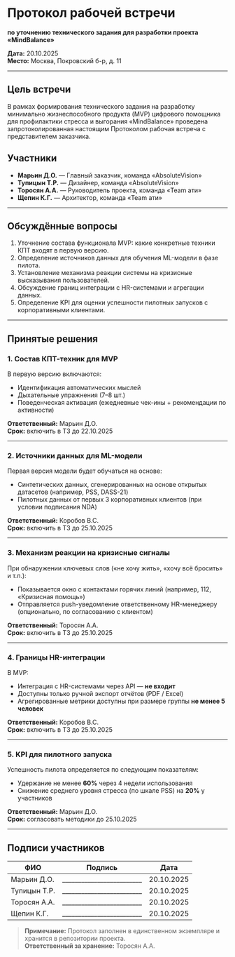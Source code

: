 # Протокол рабочей встречи  
**по уточнению технического задания для разработки проекта «MindBalance»**  

**Дата:** 20.10.2025  
**Место:** Москва, Покровский б-р, д. 11  

---

## Цель встречи
В рамках формирования технического задания на разработку минимально жизнеспособного продукта (MVP) цифрового помощника для профилактики стресса и выгорания «MindBalance» проведена запротоколированная настоящим Протоколом рабочая встреча с представителем заказчика.

## Участники
- **Марьин Д.О.** — Главный заказчик, команда «AbsoluteVision»  
- **Тупицын Т.Р.** — Дизайнер, команда «AbsoluteVision»  
- **Торосян А.А.** — Руководитель проекта, команда «Team ати»  
- **Щепин К.Г.** — Архитектор, команда «Team ати»

---

## Обсуждённые вопросы
1. Уточнение состава функционала MVP: какие конкретные техники КПТ входят в первую версию.  
2. Определение источников данных для обучения ML-модели в фазе пилота.  
3. Установление механизма реакции системы на кризисные высказывания пользователей.  
4. Обсуждение границ интеграции с HR-системами и агрегации данных.  
5. Определение KPI для оценки успешности пилотных запусков с корпоративными клиентами.

---

## Принятые решения

### 1. Состав КПТ-техник для MVP
В первую версию включаются:
- Идентификация автоматических мыслей  
- Дыхательные упражнения (7–8 шт.)  
- Поведенческая активация (ежедневные чек-ины + рекомендации по активности)  

**Ответственный:** Марьин Д.О.  
**Срок:** включить в ТЗ до 22.10.2025

---

### 2. Источники данных для ML-модели
Первая версия модели будет обучаться на основе:
- Синтетических данных, сгенерированных на основе открытых датасетов (например, PSS, DASS-21)  
- Пилотных данных от первых 3 корпоративных клиентов (при условии подписания NDA)  

**Ответственный:** Коробов В.С.  
**Срок:** включить в ТЗ до 25.10.2025

---

### 3. Механизм реакции на кризисные сигналы
При обнаружении ключевых слов («не хочу жить», «хочу всё бросить» и т.п.):
- Показывается окно с контактами горячих линий (например, 112, «Кризисная помощь»)  
- Отправляется push-уведомление ответственному HR-менеджеру (опционально, по согласованию с клиентом)  

**Ответственный:** Торосян А.А.  
**Срок:** включить в ТЗ до 25.10.2025

---

### 4. Границы HR-интеграции
В MVP:
- Интеграция с HR-системами через API — **не входит**  
- Доступны только ручной экспорт отчётов (PDF / Excel)  
- Агрегированные метрики доступны при размере группы **не менее 5 человек**  

**Ответственный:** Коробов В.С.  
**Срок:** включить в ТЗ до 25.10.2025

---

### 5. KPI для пилотного запуска
Успешность пилота определяется по следующим показателям:
- Удержание не менее **60%** через 4 недели использования  
- Снижение среднего уровня стресса (по шкале PSS) на **20%** у участников  

**Ответственный:** Марьин Д.О.  
**Срок:** согласовать методики до 25.10.2025

---

## Подписи участников

| ФИО               | Подпись                     | Дата         |
|--------------------|-----------------------------|--------------|
| Марьин Д.О.       | _________________________   | 20.10.2025   |
| Тупицын Т.Р.      | _________________________   | 20.10.2025   |
| Торосян А.А.      | _________________________   | 20.10.2025   |
| Щепин К.Г.        | _________________________   | 20.10.2025   |

> **Примечание:** Протокол заполнен в единственном экземпляре и хранится в репозитории проекта.  
> **Ответственный за хранение:** Торосян А.А.